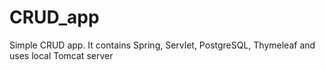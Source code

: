 # CRUD_app
Simple CRUD app. It contains Spring, Servlet, PostgreSQL, Thymeleaf and uses local Tomcat server
